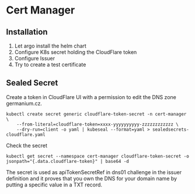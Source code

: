 # Cert Manager

## Installation
1. Let argo install the helm chart
2. Configure K8s secret holding the CloudFlare token
3. Configure Issuer
4. Try to create a test certificate


## Sealed Secret

Create a token in CloudFlare UI with a permission to edit the DNS zone germanium.cz.

```
kubectl create secret generic cloudflare-token-secret -n cert-manager \
    --from-literal=cloudflare-token=xxxx-yyyyyyyyyy-zzzzzzzzzzzz \
    --dry-run=client -o yaml | kubeseal --format=yaml > sealedsecrets-cloudflare.yaml
```

Check the secret
```
kubectl get secret --namespace cert-manager cloudflare-token-secret -o jsonpath="{.data.cloudflare-token}" | base64 -d
```

The secret is used as apiTokenSecretRef in dns01 challenge in the issuer definition and it proves that you own the DNS for your domain name by putting a specific value in a TXT record.
